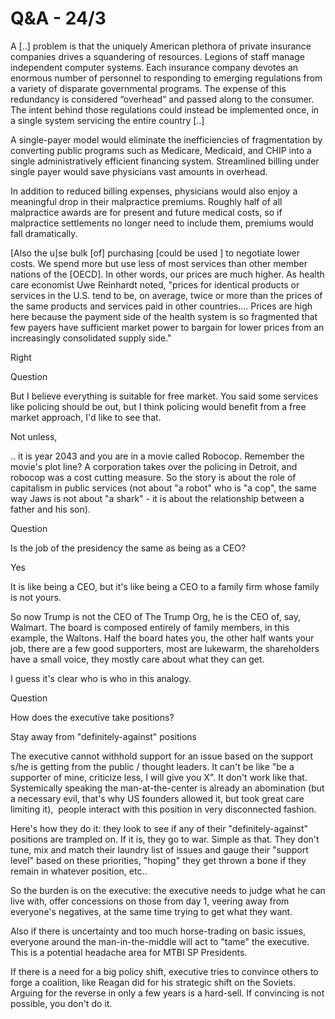 # Q&A - 24/3

A [..] problem is that the uniquely American plethora of private insurance companies drives a squandering of resources. Legions of staff manage independent computer systems. Each insurance company devotes an enormous number of personnel to responding to emerging regulations from a variety of disparate governmental programs. The expense of this redundancy is considered “overhead” and passed along to the consumer. The intent behind those regulations could instead be implemented once, in a single system servicing the entire country [..]

A single-payer model would eliminate the inefficiencies of fragmentation by converting public programs such as Medicare, Medicaid, and CHIP into a single administratively efficient financing system. Streamlined billing under single payer would save physicians vast amounts in overhead.

In addition to reduced billing expenses, physicians would also enjoy a meaningful drop in their malpractice premiums. Roughly half of all malpractice awards are for present and future medical costs, so if malpractice settlements no longer need to include them, premiums would fall dramatically.

[Also the u]se bulk [of] purchasing [could be used ] to negotiate lower costs. We spend more but use less of most services than other member nations of the [OECD]. In other words, our prices are much higher. As health care economist Uwe Reinhardt noted, "prices for identical products or services in the U.S. tend to be, on average, twice or more than the prices of the same products and services paid in other countries…. Prices are high here because the payment side of the health system is so fragmented that few payers have sufficient market power to bargain for lower prices from an increasingly consolidated supply side."

Right

Question

But I believe everything is suitable for free market. You said some services like policing should be out, but I think policing would benefit from a free market approach, I'd like to see that.

Not unless,

.. it is year 2043 and you are in a movie called Robocop. Remember the movie's plot line? A corporation takes over the policing in Detroit, and robocop was a cost cutting measure. So the story is about the role of capitalism in public services (not about "a robot" who is "a cop", the same way Jaws is not about "a shark" - it is about the relationship between a father and his son).

Question

Is the job of the presidency the same as being as a CEO?

Yes

It is like being a CEO, but it's like being a CEO to a family firm whose family is not yours.

So now Trump is not the CEO of The Trump Org, he is the CEO of, say, Walmart. The board is composed entirely of family members, in this example, the Waltons. Half the board hates you, the other half wants your job, there are a few good supporters, most are lukewarm, the shareholders have a small voice, they mostly care about what they can get.

I guess it's clear who is who in this analogy.

Question

How does the executive take positions?

Stay away from "definitely-against" positions

The executive cannot withhold support for an issue based on the support s/he is getting from the public / thought leaders. It can't be like "be a supporter of mine, criticize less, I will give you X". It don't work like that. Systemically speaking the man-at-the-center is already an abomination (but a necessary evil, that's why US founders allowed it, but took great care limiting it),  people interact with this position in very disconnected fashion.

Here's how they do it: they look to see if any of their "definitely-against" positions are trampled on. If it is, they go to war. Simple as that. They don't tune, mix and match their laundry list of issues and gauge their "support level" based on these priorities, "hoping" they get thrown a bone if they remain in whatever position, etc..

So the burden is on the executive: the executive needs to judge what he can live with, offer concessions on those from day 1, veering away from everyone's negatives, at the same time trying to get what they want.

Also if there is uncertainty and too much horse-trading on basic issues, everyone around the man-in-the-middle will act to "tame" the executive. This is a potential headache area for MTBI SP Presidents.

If there is a need for a big policy shift, executive tries to convince others to forge a coalition, like Reagan did for his strategic shift on the Soviets. Arguing for the reverse in only a few years is a hard-sell. If convincing is not possible, you don't do it.
















